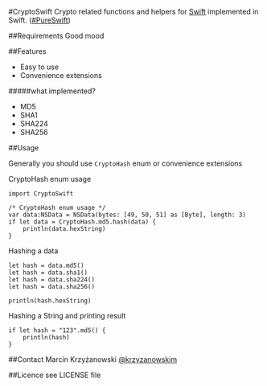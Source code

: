 #CryptoSwift
Crypto related functions and helpers for [Swift](https://developer.apple.com/swift/) implemented in Swift. ([#PureSwift](https://twitter.com/hashtag/pureswift))

##Requirements
Good mood

##Features

- Easy to use
- Convenience extensions

#####what implemented?
- MD5
- SHA1
- SHA224
- SHA256

##Usage

Generally you should use `CryptoHash` enum or convenience extensions

CryptoHash enum usage

    import CryptoSwift
    
    /* CryptoHash enum usage */
    var data:NSData = NSData(bytes: [49, 50, 51] as [Byte], length: 3)
    if let data = CryptoHash.md5.hash(data) {
        println(data.hexString)
    }
    
Hashing a data
	
	let hash = data.md5()
	let hash = data.sha1()
    let hash = data.sha224()
	let hash = data.sha256()
	
	println(hash.hexString)
	
Hashing a String and printing result

    if let hash = "123".md5() {
        println(hash)
    }
    
##Contact
Marcin Krzyżanowski [@krzyzanowskim](http://twitter.com/krzyzanowskim)

##Licence
see LICENSE file